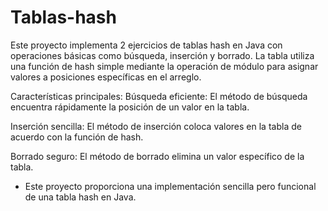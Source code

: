 # Tablas-hash

Este proyecto implementa 2 ejercicios de tablas hash en Java con operaciones básicas como búsqueda, inserción y borrado. La tabla utiliza una función de hash simple mediante la operación de módulo para asignar valores a posiciones específicas en el arreglo.

Características principales:
Búsqueda eficiente: El método de búsqueda encuentra rápidamente la posición de un valor en la tabla.

Inserción sencilla: El método de inserción coloca valores en la tabla de acuerdo con la función de hash.

Borrado seguro: El método de borrado elimina un valor específico de la tabla.

- Este proyecto proporciona una implementación sencilla pero funcional de una tabla hash en Java.
